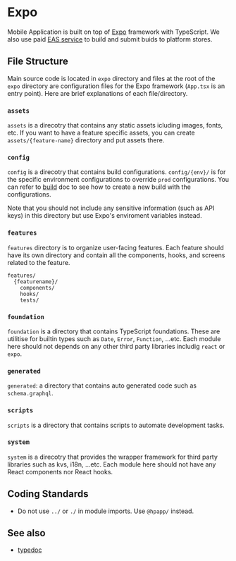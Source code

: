 # Expo

Mobile Application is built on top of [Expo](https://expo.dev) framework with TypeScript.
We also use paid [EAS service](https://expo.dev/eas) to build and submit buids to platform stores.

## File Structure

Main source code is located in `expo` directory and files at the root of the `expo` directory are configuration files for the Expo framework (`App.tsx` is an entry point). Here are brief explanations of each file/directory.

### `assets`

`assets` is a direcotry that contains any static assets icluding images, fonts, etc. If you want to have a feature specific assets, you can create `assets/{feature-name}` directory and put assets there.

### `config`

`config` is a direcotry that contains build configurations. `config/{env}/` is for the specific environment configurations to override `prod` configurations. You can refer to [build](./build.md) doc to see how to create a new build with the configurations.

Note that you should not include any sensitive information (such as API keys) in this directory but use Expo's enviroment variables instead.

### `features`

`features` directory is to organize user-facing features. Each feature should have its own directory and contain all the components, hooks, and screens related to the feature.

```text
features/
  {featurename}/
    components/
    hooks/
    tests/
```

### `foundation`

`foundation` is a directory that contains TypeScript foundations. These are utilitise for builtin types such as `Date`, `Error`, `Function`, ...etc. Each module here should not depends on any other third party libraries includig `react` or `expo`.

### `generated`

`generated`: a directory that contains auto generated code such as `schema.graphql`.

### `scripts`

`scripts` is a directory that contains scripts to automate development tasks.

### `system`

`system` is a direcotry that provides the wrapper framework for third party libraries such as kvs, i18n, ...etc. Each module here should not have any React components nor React hooks.

## Coding Standards

- Do not use `../` or `./` in module imports. Use `@hpapp/` instead.

## See also 

- [typedoc](./typedoc/index.html)